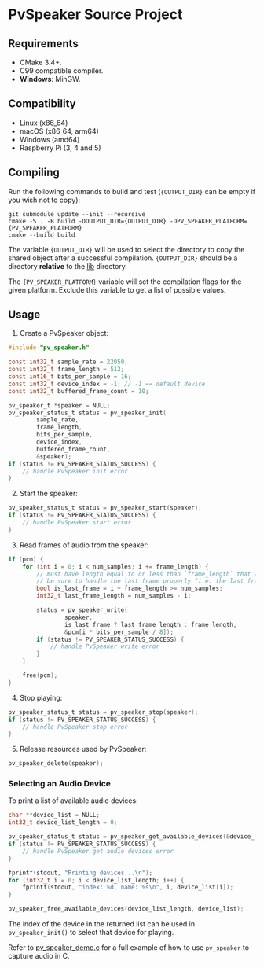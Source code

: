 # PvSpeaker Source Project

## Requirements

- CMake 3.4+.
- C99 compatible compiler.
- **Windows**: MinGW.

## Compatibility

- Linux (x86_64)
- macOS (x86_64, arm64)
- Windows (amd64)
- Raspberry Pi (3, 4 and 5)

## Compiling

Run the following commands to build and test (`{OUTPUT_DIR}` can be empty if you wish not to copy):

```console
git submodule update --init --recursive
cmake -S . -B build -DOUTPUT_DIR={OUTPUT_DIR} -DPV_SPEAKER_PLATFORM={PV_SPEAKER_PLATFORM}
cmake --build build
```

The variable `{OUTPUT_DIR}` will be used to select the directory to copy the shared object
after a successful compilation. `{OUTPUT_DIR}` should be a directory **relative** to the [lib](../lib) directory.

The `{PV_SPEAKER_PLATFORM}` variable will set the compilation flags for the given platform. Exclude this variable
to get a list of possible values.

## Usage

1. Create a PvSpeaker object:
```c
#include "pv_speaker.h"

const int32_t sample_rate = 22050;
const int32_t frame_length = 512;
const int16_t bits_per_sample = 16;
const int32_t device_index = -1; // -1 == default device
const int32_t buffered_frame_count = 10;

pv_speaker_t *speaker = NULL;
pv_speaker_status_t status = pv_speaker_init(
        sample_rate,
        frame_length,
        bits_per_sample,
        device_index,
        buffered_frame_count,
        &speaker);
if (status != PV_SPEAKER_STATUS_SUCCESS) {
    // handle PvSpeaker init error
}
```

2. Start the speaker:

```c
pv_speaker_status_t status = pv_speaker_start(speaker);
if (status != PV_SPEAKER_STATUS_SUCCESS) {
    // handle PvSpeaker start error
}
```

3. Read frames of audio from the speaker:
```c
if (pcm) {
    for (int i = 0; i < num_samples; i += frame_length) {
        // must have length equal to or less than `frame_length` that was given to `pv_speaker_init()`
        // be sure to handle the last frame properly (i.e. the last frame will likely not have length `frame_length`)
        bool is_last_frame = i + frame_length >= num_samples;
        int32_t last_frame_length = num_samples - i;

        status = pv_speaker_write(
                speaker,
                is_last_frame ? last_frame_length : frame_length,
                &pcm[i * bits_per_sample / 8]);
        if (status != PV_SPEAKER_STATUS_SUCCESS) {
            // handle PvSpeaker write error
        }
    }

    free(pcm);
}
```

4. Stop playing:

```c
pv_speaker_status_t status = pv_speaker_stop(speaker);
if (status != PV_SPEAKER_STATUS_SUCCESS) {
    // handle PvSpeaker stop error
}
```

5. Release resources used by PvSpeaker:
```c
pv_speaker_delete(speaker);
```

### Selecting an Audio Device

To print a list of available audio devices:
```c
char **device_list = NULL;
int32_t device_list_length = 0;

pv_speaker_status_t status = pv_speaker_get_available_devices(&device_list_length, &device_list);
if (status != PV_SPEAKER_STATUS_SUCCESS) {
    // handle PvSpeaker get audio devices error
}

fprintf(stdout, "Printing devices...\n");
for (int32_t i = 0; i < device_list_length; i++) {
    fprintf(stdout, "index: %d, name: %s\n", i, device_list[i]);
}

pv_speaker_free_available_devices(device_list_length, device_list);
```

The index of the device in the returned list can be used in `pv_speaker_init()` to select that device for playing.

Refer to [pv_speaker_demo.c](../demo/c/pv_speaker_demo.c) for a full example of how to use `pv_speaker` to capture audio in C.
